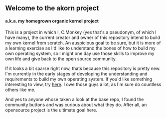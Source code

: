 ## Welcome to the akorn project
#### a.k.a. my homegrown organic kernel project 

This is a project in which I, C.Monkey (yes that's a pseudonym, of which I have many), the current creator and owner of this repository intend to build my own kernel from scratch.
An auspicious goal to be sure, but it is more of a learning exercise as I'd like to understand the bones of how to build my own operating system, so I might one day use those skills to improve my own life and give back to the open source community.

If it looks a bit sparse right now, thats because this repository is pretty new. I'm currently in the early stages of developing the understanding and requirements to build my own operating system. If you'd like something interesting to view, try [here](https://wiki.osdev.org/Main_Page). I owe those guys a lot, as I'm sure do countless others like me.

And yes to anyone whose taken a look at the base repo, I found the community buttons and was curious about what they do. After all, an opensource project is the ultimate goal here.
